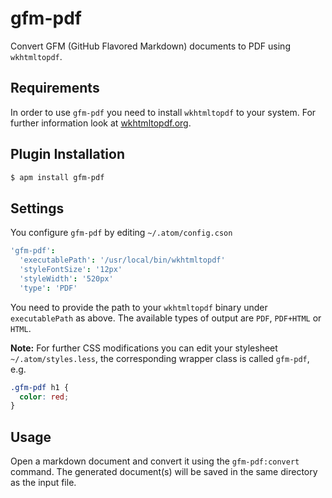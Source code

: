 # gfm-pdf

Convert GFM (GitHub Flavored Markdown) documents to PDF using `wkhtmltopdf`.

## Requirements

In order to use `gfm-pdf` you need to install `wkhtmltopdf` to your system. For further information look at [wkhtmltopdf.org](http://wkhtmltopdf.org).

## Plugin Installation

```sh
$ apm install gfm-pdf
```

## Settings

You configure `gfm-pdf` by editing `~/.atom/config.cson`

```coffee
'gfm-pdf':
  'executablePath': '/usr/local/bin/wkhtmltopdf'
  'styleFontSize': '12px'
  'styleWidth': '520px'
  'type': 'PDF'
```

You need to provide the path to your `wkhtmltopdf` binary under `executablePath` as above. The available types of output are `PDF`, `PDF+HTML` or `HTML`.

**Note:** For further CSS modifications you can edit your stylesheet `~/.atom/styles.less`, the corresponding wrapper class is called `gfm-pdf`, e.g.

```css
.gfm-pdf h1 {
  color: red;
}
```

## Usage

Open a markdown document and convert it using the `gfm-pdf:convert` command. The generated document(s) will be saved in the same directory as the input file.
